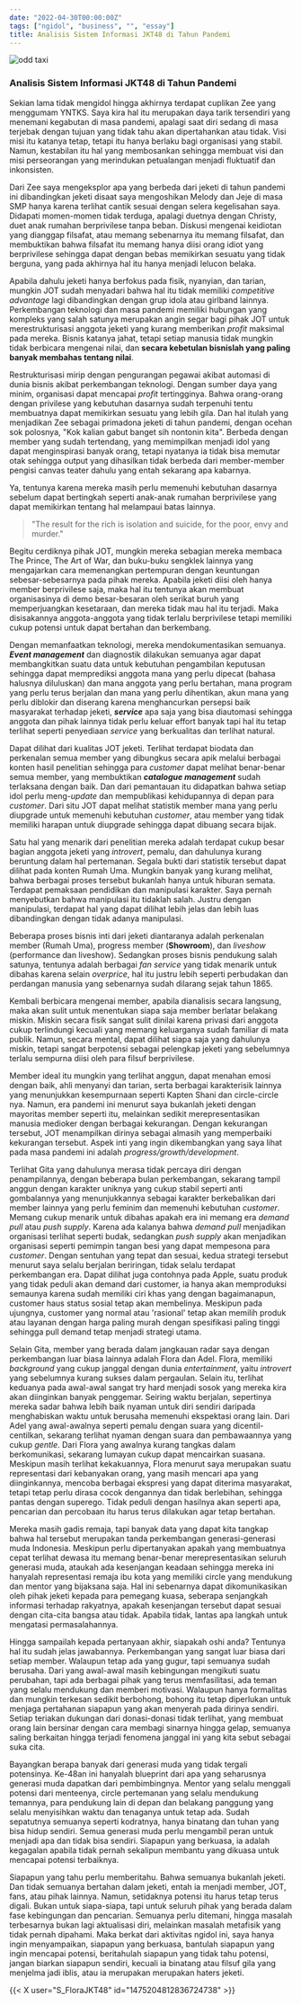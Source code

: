 ```yaml
---
date: "2022-04-30T00:00:00Z"
tags: ["ngidol", "business", "", "essay"]
title: Analisis Sistem Informasi JKT48 di Tahun Pandemi
---
```


![odd taxi](https://catatankemalasan.files.wordpress.com/2022/07/shun-imai-odd-taxi.jpg?resize=214%2C214)

### Analisis Sistem Informasi JKT48 di Tahun Pandemi

Sekian lama tidak mengidol hingga akhirnya terdapat cuplikan Zee yang menggumam YNTKS. Saya kira hal itu merupakan daya tarik tersendiri yang menemani kegabutan di masa pandemi, apalagi saat diri sedang di masa terjebak dengan tujuan yang tidak tahu akan dipertahankan atau tidak. Visi misi itu katanya tetap, tetapi itu hanya berlaku bagi organisasi yang stabil. Namun, kestabilan itu hal yang membosankan sehingga membuat visi dan misi perseorangan yang merindukan petualangan menjadi fluktuatif dan inkonsisten.

Dari Zee saya mengeksplor apa yang berbeda dari jeketi di tahun pandemi ini dibandingkan jeketi disaat saya mengoshikan Melody dan Jeje di masa SMP hanya karena terlihat cantik sesuai dengan selera kegelisahan saya. Didapati momen-momen tidak terduga, apalagi duetnya dengan Christy, duet anak rumahan berprivilese tanpa beban. Diskusi mengenai keidiotan yang dianggap filsafat, atau memang sebenarnya itu memang filsafat, dan membuktikan bahwa filsafat itu memang hanya diisi orang idiot yang berprivilese sehingga dapat dengan bebas memikirkan sesuatu yang tidak berguna, yang pada akhirnya hal itu hanya menjadi lelucon belaka. 

Apabila dahulu jeketi hanya berfokus pada fisik, nyanyian, dan tarian, mungkin JOT sudah menyadari bahwa hal itu tidak memiliki *competitive advantage* lagi dibandingkan dengan grup idola atau girlband lainnya. Perkembangan teknologi dan masa pandemi memiliki hubungan yang kompleks yang salah satunya merupakan angin segar bagi pihak JOT untuk merestrukturisasi anggota jeketi yang kurang memberikan *profit* maksimal pada mereka. Bisnis katanya jahat, tetapi setiap manusia tidak mungkin tidak berbicara mengenai nilai, dan **secara kebetulan bisnislah yang paling banyak membahas tentang nilai**.

Restrukturisasi mirip dengan pengurangan pegawai akibat automasi di dunia bisnis akibat perkembangan teknologi. Dengan sumber daya yang minim, organisasi dapat mencapai *profit* tertingginya. Bahwa orang-orang dengan privilese yang kebutuhan dasarnya sudah terpenuhi tentu membuatnya dapat memikirkan sesuatu yang lebih gila. Dan hal itulah yang menjadikan Zee sebagai primadona jeketi di tahun pandemi, dengan ocehan sok polosnya, "Kok kalian gabut banget sih nontonin kita". Berbeda dengan member yang sudah tertendang, yang memimpilkan menjadi idol yang dapat menginspirasi banyak orang, tetapi nyatanya ia tidak bisa memutar otak sehingga output yang dihasilkan tidak berbeda dari member-member pengisi canvas teater dahulu yang entah sekarang apa kabarnya. 

Ya, tentunya karena mereka masih perlu memenuhi kebutuhan dasarnya sebelum dapat bertingkah seperti anak-anak rumahan berprivilese yang dapat memikirkan tentang hal melampaui batas lainnya. 

> "The result for the rich is isolation and suicide, for the poor, envy and murder."

Begitu cerdiknya pihak JOT, mungkin mereka sebagian mereka membaca The Prince, The Art of War, dan buku-buku sengklek lainnya yang mengajarkan cara memenangkan pertempuran dengan keuntungan sebesar-sebesarnya pada pihak mereka. Apabila jeketi diisi oleh hanya member berprivilese saja, maka hal itu tentunya akan membuat organisasinya di demo besar-besaran oleh serikat buruh yang memperjuangkan kesetaraan, dan mereka tidak mau hal itu terjadi. Maka disisakannya anggota-anggota yang tidak terlalu berprivilese tetapi memiliki cukup potensi untuk dapat bertahan dan berkembang. 

Dengan memanfaatkan teknologi, mereka mendokumentasikan semuanya. ***Event management*** dan diagnostik dilakukan semuanya agar dapat membangkitkan suatu data untuk kebutuhan pengambilan keputusan sehingga dapat memprediksi anggota mana yang perlu dipecat (bahasa halusnya diluluskan) dan mana anggota yang perlu bertahan, mana program yang perlu terus berjalan dan mana yang perlu dihentikan, akun mana yang perlu diblokir dan diserang karena menghancurkan persepsi baik masyarakat terhadap jeketi, ***service*** apa saja yang bisa diautomasi sehingga anggota dan pihak lainnya tidak perlu keluar effort banyak tapi hal itu tetap terlihat seperti penyediaan *service* yang berkualitas dan terlihat natural. 

Dapat dilihat dari kualitas JOT jeketi. Terlihat terdapat biodata dan perkenalan semua member yang dibungkus secara apik melalui berbagai konten hasil penelitian sehingga para *customer* dapat melihat benar-benar semua member, yang membuktikan ***catalogue management*** sudah terlaksana dengan baik. Dan dari pemantauan itu didapatkan bahwa setiap idol perlu meng-*update* dan mempublikasi kehidupannya di depan para *customer*. Dari situ JOT dapat melihat statistik member mana yang perlu diupgrade untuk memenuhi kebutuhan *customer*, atau member yang tidak memiliki harapan untuk diupgrade sehingga dapat dibuang secara bijak.

Satu hal yang menarik dari penelitian mereka adalah terdapat cukup besar bagian anggota jeketi yang *introvert*, pemalu, dan dahulunya kurang beruntung dalam hal pertemanan. Segala bukti dari statistik tersebut dapat dilihat pada konten Rumah Uma. Mungkin banyak yang kurang melihat, bahwa berbagai proses tersebut bukanlah hanya untuk hiburan semata. Terdapat pemaksaan pendidikan dan manipulasi karakter. Saya pernah menyebutkan bahwa manipulasi itu tidaklah salah. Justru dengan manipulasi, terdapat hal yang dapat dilihat lebih jelas dan lebih luas dibandingkan dengan tidak adanya manipulasi. 

Beberapa proses bisnis inti dari jeketi diantaranya adalah perkenalan member (Rumah Uma), progress member (**Showroom**), dan *liveshow* (performance dan liveshow). Sedangkan proses bisnis pendukung salah satunya, tentunya adalah berbagai *fan service* yang tidak menarik untuk dibahas karena selain *overprice*, hal itu justru lebih seperti perbudakan dan perdangan manusia yang sebenarnya sudah dilarang sejak tahun 1865. 

Kembali berbicara mengenai member, apabila dianalisis secara langsung, maka akan sulit untuk menentukan siapa saja member berlatar belakang miskin. Miskin secara fisik sangat sulit dinilai karena privasi dari anggota cukup terlindungi kecuali yang memang keluarganya sudah familiar di mata publik. Namun, secara mental, dapat dilihat siapa saja yang dahulunya miskin, tetapi sangat berpotensi sebagai pelengkap jeketi yang sebelumnya terlalu sempurna diisi oleh para filsuf berprivilese. 

Member ideal itu mungkin yang terlihat anggun, dapat menahan emosi dengan baik, ahli menyanyi dan tarian, serta berbagai karakterisik lainnya yang menunjukkan kesempurnaan seperti Kapten Shani dan circle-circle nya. Namun, era pandemi ini menurut saya bukanlah jeketi dengan mayoritas member seperti itu, melainkan sedikit merepresentasikan manusia medioker dengan berbagai kekurangan. Dengan kekurangan tersebut, JOT menampilkan dirinya sebagai almasih yang memperbaiki kekurangan tersebut. Aspek inti yang ingin dikembangkan yang saya lihat pada masa pandemi ini adalah *progress/growth/development*. 

Terlihat Gita yang dahulunya merasa tidak percaya diri dengan penampilannya, dengan beberapa bulan perkembangan, sekarang tampil anggun dengan karakter uniknya yang cukup stabil seperti anti gombalannya yang menunjukkannya sebagai karakter berkebalikan dari member lainnya yang perlu feminim dan memenuhi kebutuhan *customer*. Memang cukup menarik untuk dibahas apakah era ini memang era *demand pull* atau *push supply*. Karena ada kalanya bahwa *demand pull* menjadikan organisasi terlihat seperti budak, sedangkan *push supply* akan menjadikan organisasi seperti pemimpin tangan besi yang dapat mempesona para *customer*. Dengan sentuhan yang tepat dan sesuai, kedua strategi tersebut menurut saya selalu berjalan beriringan, tidak selalu terdapat perkembangan era. Dapat dilihat juga contohnya pada Apple, suatu produk yang tidak peduli akan demand dari customer, ia hanya akan memproduksi semaunya karena sudah memiliki ciri khas yang dengan bagaimanapun, customer haus status sosial tetap akan membelinya. Meskipun pada ujungnya, customer yang normal atau 'rasional' tetap akan memilih produk atau layanan dengan harga paling murah dengan spesifikasi paling tinggi sehingga pull demand tetap menjadi strategi utama. 

Selain Gita, member yang berada dalam jangkauan radar saya dengan perkembangan luar biasa lainnya adalah Flora dan Adel. Flora, memiliki *background* yang cukup janggal dengan dunia *entertainment*, yaitu *introvert* yang sebelumnya kurang sukses dalam pergaulan. Selain itu, terlihat keduanya pada awal-awal sangat try hard menjadi sosok yang mereka kira akan diinginkan banyak penggemar. Seiring waktu berjalan, sepertinya mereka sadar bahwa lebih baik nyaman untuk diri sendiri daripada menghabiskan waktu untuk berusaha memenuhi ekspektasi orang lain. Dari Adel yang awal-awalnya seperti pemalu dengan suara yang dicentil-centilkan, sekarang terlihat nyaman dengan suara dan pembawaannya yang cukup *gentle*. Dari Flora yang awalnya kurang tangkas dalam berkomunikasi, sekarang lumayan cukup dapat mencairkan suasana. Meskipun masih terlihat kekakuannya, Flora menurut saya merupakan suatu representasi dari kebanyakan orang, yang masih mencari apa yang diinginkannya, mencoba berbagai ekspresi yang dapat diterima masyarakat, tetapi tetap perlu dirasa cocok dengannya dan tidak berlebihan, sehingga pantas dengan superego. Tidak peduli dengan hasilnya akan seperti apa, pencarian dan percobaan itu harus terus dilakukan agar tetap bertahan. 

Mereka masih gadis remaja, tapi banyak data yang dapat kita tangkap bahwa hal tersebut merupakan tanda perkembangan generasi-generasi muda Indonesia. Meskipun perlu dipertanyakan apakah yang membuatnya cepat terlihat dewasa itu memang benar-benar merepresentasikan seluruh generasi muda, ataukah ada kesenjangan keadaan sehingga mereka ini hanyalah representasi remaja ibu kota yang memiliki circle yang mendukung dan mentor yang bijaksana saja. Hal ini sebenarnya dapat dikomunikasikan oleh pihak jeketi kepada para pemegang kuasa, seberapa senjangkah informasi terhadap rakyatnya, apakah kesenjangan tersebut dapat sesuai dengan cita-cita bangsa atau tidak. Apabila tidak, lantas apa langkah untuk mengatasi permasalahannya.

Hingga sampailah kepada pertanyaan akhir, siapakah oshi anda? Tentunya hal itu sudah jelas jawabannya. Perkembangan yang sangat luar biasa dari setiap member. Walaupun tetap ada yang gugur, tapi semuanya sudah berusaha. Dari yang awal-awal masih kebingungan mengikuti suatu perubahan, tapi ada berbagai pihak yang terus memfasilitasi, ada teman yang selalu mendukung dan memberi motivasi. Walaupun hanya formalitas dan mungkin terkesan sedikit berbohong, bohong itu tetap diperlukan untuk menjaga pertahanan siapapun yang akan menyerah pada dirinya sendiri. Setiap teriakan dukungan dari donasi-donasi tidak terlihat, yang membuat orang lain bersinar dengan cara membagi sinarnya hingga gelap, semuanya saling berkaitan hingga terjadi fenomena janggal ini yang kita sebut sebagai suka cita. 

Bayangkan berapa banyak dari generasi muda yang tidak tergali potensinya. Ke-48an ini hanyalah blueprint dari apa yang seharusnya generasi muda dapatkan dari pembimbingnya. Mentor yang selalu menggali potensi dari menteenya, circle pertemanan yang selalu mendukung temannya, para pendukung lain di depan dan belakang panggung yang selalu menyisihkan waktu dan tenaganya untuk tetap ada. Sudah sepatutnya semuanya seperti kodratnya, hanya binatang dan tuhan yang bisa hidup sendiri. Semua generasi muda perlu mengambil peran untuk menjadi apa dan tidak bisa sendiri. Siapapun yang berkuasa, ia adalah kegagalan apabila tidak pernah sekalipun membantu yang dikuasa untuk mencapai potensi terbaiknya.

Siapapun yang tahu perlu memberitahu. Bahwa semuanya bukanlah jeketi. Dan tidak semuanya bertahan dalam jeketi, entah ia menjadi member, JOT, fans, atau pihak lainnya. Namun, setidaknya potensi itu harus tetap terus digali. Bukan untuk siapa-siapa, tapi untuk seluruh pihak yang berada dalam fase kebingungan dan pencarian. Semuanya perlu ditemani, hingga masalah terbesarnya bukan lagi aktualisasi diri, melainkan masalah metafisik yang tidak pernah dipahami. Maka berkat dari aktivitas ngidol ini, saya hanya ingin menyampaikan, siapapun yang berkuasa, bantulah siapapun yang ingin mencapai potensi, beritahulah siapapun yang tidak tahu potensi, jangan biarkan siapapun sendiri, kecuali ia binatang atau filsuf gila yang menjelma jadi iblis, atau ia merupakan merupakan haters jeketi.

{{< X user="S_FloraJKT48" id="1475204812836724738" >}}










